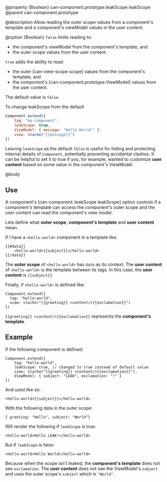 @property {Boolean} can-component.prototype.leakScope leakScope
@parent can-component.prototype

@description Allow reading the outer scope values from a component's template and
a component's viewModel values in the user content.

@option {Boolean}  `false` limits reading to:

- the component's viewModel from the component's template, and
- the outer scope values from the user content.

`true` adds the ability to read:

- the outer [can-view-scope scope] values from the component's template, and
- the component's [can-component.prototype.ViewModel] values from the user content.

The default value is `false`.

To change leakScope from the default
```js
Component.extend({
	tag: "my-component",
	leakScope: true,
	ViewModel: { message: "Hello World!" },
	view: stache("{{message}}")
})
```

Leaving `leakScope` as the default `false` is useful for hiding and protecting
internal details of `Component`, potentially preventing accidental
clashes. It can be helpful to set it to true if you, for example, wanted to customize __user content__ 
based on some value in the component's ViewModel.

@body

## Use

A component's [can-component::leakScope leakScope] option controls if a
component's template can access the component's outer scope and the
user content can read the component's view model.

Lets define what __outer scope__, __component's template__ and __user content__ mean.

If I have a `<hello-world>` component in a template like:

```
{{#data}}
	<hello-world>{{subject}}</hello-world>
{{/data}}
```

The __outer scope__ of `<hello-world>` has `data` as its context.  The __user content__ of
`<hello-world>` is the template between its tags.  In this case, the __user content__
is `{{subject}}`.

Finally, if `<hello-world>` is defined like:

```
Component.extend({
  tag: "hello-world",
  view: stache("{{greeting}} <content/>{{exclamation}}")
})
```

`{{greeting}} <content/>{{exclamation}}` represents the __component's template__.

## Example

If the following component is defined:

    Component.extend({
        tag: "hello-world",
        leakScope: true, // changed to true instead of default value
        view: stache("{{greeting}} <content/>{{exclamation}}"),
        ViewModel: { subject: "LEAK", exclamation: "!" }
    })

And used like so:

    <hello-world>{{subject}}</hello-world>

With the following data in the outer scope:

    { greeting: "Hello", subject: "World"}

Will render the following if `leakScope` is true:

    <hello-world>Hello LEAK!</hello-world>

But if `leakScope` is false:

    <hello-world>Hello World</hello-world>

Because when the scope isn't leaked, the __component's template__
does not see `exclamation`. The __user content__ does not see the
ViewModel's `subject` and uses the outer scope's `subject` which is `"World"`.
